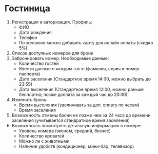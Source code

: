 # Гостиница
<ol>
    <li>
        Регистрация и авторизация. Профиль:
        <ul>
            <li>ФИО</li>
            <li>Дата рождения</li>
            <li>Телефон</li>
            <li>По желанию можно добавить карту для онлайн оплаты (скидка 5%)</li>
        </ul>
    </li>
    <li>Список доступных номеров для брони</li>
    <li>
        Забронировать номер. Необходимые данные:
        <ul>
            <li>Количество гостей</li>
            <li>Ввести данные о каждом госте (фамилия, серия и номер паспорта)</li>
            <li>Дата заселения (Стандартное время 14:00, можно выбрать до 23:55)</li>
            <li>Дата выселения (Стандартное время 12:00, можно раньше бесплатно; позже доплата за каждый час до 20:00)</li>
        </ul>
    </li>
    <li>
        Изменить бронь:
        <ul>
            <li>Время выселения (увеличивать за доп. оплату по часам)</li>
            <li>Время заселения </li>
        </ul>
    </li>
    <li>
        Возможность отмены брони не позже чем за 24 часа до времени заселения (учитывается стандратное время заселения)
    </li>
    <li>
        Возможность посмотреть детальную информацию о номере:
        <ul>
            <li>Уровень номера (эконом, средний, бизнес)</li>
            <li>Количество кроватей</li>
            <li>Можно ли с животными</li>
            <li>Наличие удобств (кондиционер, мини-бар, телевизор)</li>
        </ul>
    </li>
</ol>